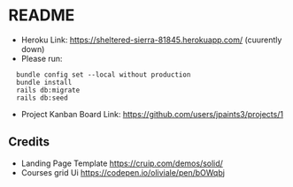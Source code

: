 # README

- Heroku Link: https://sheltered-sierra-81845.herokuapp.com/ (cuurently down)
- Please run:
```
  bundle config set --local without production
  bundle install
  rails db:migrate
  rails db:seed
```
- Project Kanban Board Link: https://github.com/users/jpaints3/projects/1

## Credits
  - Landing Page Template https://cruip.com/demos/solid/
  - Courses grid Ui https://codepen.io/oliviale/pen/bOWqbj

